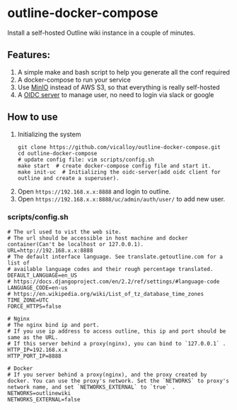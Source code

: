 # outline-docker-compose

Install a self-hosted Outline wiki instance in a couple of minutes.

## Features:

1. A simple make and bash script to help you generate all the conf required
1. A docker-compose to run your service
1. Use [MinIO](https://github.com/minio/minio) instead of AWS S3, so that everything is really self-hosted
1. A [OIDC server](https://github.com/vicalloy/oidc-server) to manage user, no need to login via slack or google

## How to use

1. Initializing the system
    ```
    git clone https://github.com/vicalloy/outline-docker-compose.git
    cd outline-docker-compose
    # update config file: vim scripts/config.sh
    make start  # create docker-compose config file and start it.
    make init-uc  # Initializing the oidc-server(add oidc client for outline and create a superuser).
    ```
1. Open `https://192.168.x.x:8888` and login to outline.
1. Open `https://192.168.x.x:8888/uc/admin/auth/user/` to add new user.

### scripts/config.sh

```
# The url used to vist the web site.
# The url should be accessible in host machine and docker container(Can't be localhost or 127.0.0.1).
URL=http://192.168.x.x:8888
# The default interface language. See translate.getoutline.com for a list of
# available language codes and their rough percentage translated.
DEFAULT_LANGUAGE=en_US
# https://docs.djangoproject.com/en/2.2/ref/settings/#language-code
LANGUAGE_CODE=en-us
# https://en.wikipedia.org/wiki/List_of_tz_database_time_zones
TIME_ZONE=UTC
FORCE_HTTPS=false

# Nginx
# The nginx bind ip and port.
# If you use ip address to access outline, this ip and port should be same as the URL.
# If this server behind a proxy(nginx), you can bind to `127.0.0.1` .
HTTP_IP=192.168.x.x
HTTP_PORT_IP=8888

# Docker
# If you server behind a proxy(nginx), and the proxy created by docker. You can use the proxy's network. Set the `NETWORKS` to proxy's network name, and set `NETWORKS_EXTERNAL` to `true` .
NETWORKS=outlinewiki
NETWORKS_EXTERNAL=false
```
